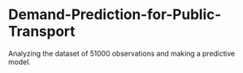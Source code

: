 # Demand-Prediction-for-Public-Transport
 Analyzing the dataset of 51000 observations and making  a predictive model.
